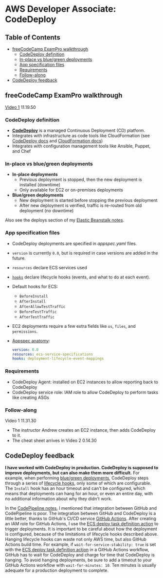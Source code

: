 # AWS Developer Associate: CodeDeploy

## Table of Contents <!-- omit in toc -->

- [freeCodeCamp ExamPro walkthrough](#freecodecamp-exampro-walkthrough)
  - [CodeDeploy definition](#codedeploy-definition)
  - [In-place vs blue/green deployments](#in-place-vs-bluegreen-deployments)
  - [App specification files](#app-specification-files)
  - [Requirements](#requirements)
  - [Follow-along](#follow-along)
- [CodeDeploy feedback](#codedeploy-feedback)

## freeCodeCamp ExamPro walkthrough

[Video 1](https://youtu.be/RrKRN9zRBWs) 11.19.50

### CodeDeploy definition

- **[CodeDeploy](https://docs.aws.amazon.com/codedeploy/latest/userguide/welcome.html)** is a managed Continuous Deployment (CD) platform.
- Integrates with infrastructure as code tools like CloudFormation (see [CodeDeploy docs](https://docs.aws.amazon.com/codedeploy/latest/userguide/deployments-create-ecs-cfn.html) and [CloudFormation docs](https://docs.aws.amazon.com/AWSCloudFormation/latest/UserGuide/blue-green.html))
- Integrates with configuration management tools like Ansible, Puppet, and Chef

### In-place vs blue/green deployments

- **In-place deployments**
  - Previous deployment is stopped, then the new deployment is installed (downtime)
  - Only available for EC2 or on-premises deployments
- **Blue/green deployments**
  - New deployment is started before stopping the previous deployment
  - After new deployment is verified, traffic is re-routed from old deployment (no downtime)

Also see the deploys section of my [Elastic Beanstalk notes](eb.md).

### App specification files

- CodeDeploy deployments are specified in _appspec.yaml_ files.
- `version` is currently `0.0`, but is required in case versions are added in the future.
- `resources` declare ECS services used
- [`hooks`](https://docs.aws.amazon.com/codedeploy/latest/userguide/reference-appspec-file-structure-hooks.html) declare lifecycle hooks (events, and what to do at each event).
- Default hooks for ECS:
  - `BeforeInstall`
  - `AfterInstall`
  - `AfterAllowTestTraffic`
  - `BeforeTestTraffic`
  - `AfterTestTraffic`
- EC2 deployments require a few extra fields like `os`, `files`, and `permissions`.
- [Appspec anatomy](https://docs.aws.amazon.com/codedeploy/latest/userguide/reference-appspec-file-structure.html#ecs-appspec-structure):

  ```yaml
  version: 0.0
  resources: ecs-service-specifications
  hooks: deployment-lifecycle-event-mappings
  ```

### Requirements

- CodeDeploy Agent: installed on EC2 instances to allow reporting back to CodeDeploy
- CodeDeploy service role: IAM role to allow CodeDeploy to perform tasks like creating ASGs

### Follow-along

Video 1 11.31.30

- The instructor Andrew creates an EC2 instance, then adds CodeDeploy to it.
- The cheat sheet arrives in Video 2 0.14.30

## CodeDeploy feedback

**I have worked with CodeDeploy in production. CodeDeploy is supposed to improve deployments, but can also make them more difficult.** For example, when performing [blue/green deployments](https://docs.aws.amazon.com/AWSCloudFormation/latest/UserGuide/blue-green.html), CodeDeploy steps through a series of [lifecycle hooks](https://docs.aws.amazon.com/codedeploy/latest/userguide/reference-appspec-file-structure-hooks.html), only some of which are configurable. The `Install` hook has an hour timeout and can't be configured, which means that deployments can hang for an hour, or even an entire day, with no additional information about why they didn't work.

In the [CodePipeline notes](./codepipeline.md#codepipeline-and-github), I mentioned that integration between GitHub and CodePipeline is poor. The integration between GitHub and CodeDeploy is a little better, thanks to GitHub's CI/CD service [GitHub Actions](https://docs.github.com/en/free-pro-team@latest/actions). After creating an IAM role for GitHub Actions, I use the [ECS deploy task definition action](https://github.com/marketplace/actions/amazon-ecs-deploy-task-definition-action-for-github-actions) to trigger deployments. It is important to be careful about how the deployment is configured, because of the limitations of lifecycle hooks described above. Hanging lifecycle hooks can waste not only AWS time, but also GitHub Actions build time. For example, if `wait-for-service-stability: true` is set with the [ECS deploy task definition action](https://github.com/marketplace/actions/amazon-ecs-deploy-task-definition-action-for-github-actions) in a GitHub Actions workflow, GitHub has to wait for CodeDeploy and charge for time that CodeDeploy is hanging. To avoid hanging deployments, be sure to add a timeout to your GitHub Actions workflow with `wait-for-minutes: 10`. Ten minutes is usually adequate for a production deployment to complete.
